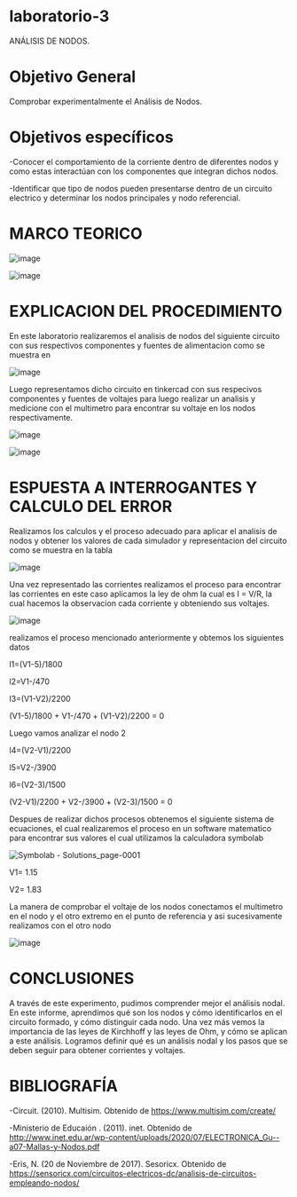# laboratorio-3
ANÁLISIS DE NODOS.

# Objetivo General

Comprobar experimentalmente el Análisis de Nodos.

# Objetivos específicos

-Conocer el comportamiento de la corriente dentro de diferentes nodos y como estas interactúan con los componentes que integran dichos nodos.

-Identificar que tipo de nodos pueden presentarse dentro de un circuito electrico y determinar los nodos principales y nodo referencial.

# MARCO TEORICO

![image](https://user-images.githubusercontent.com/116819463/206721592-aaa05c6c-63c3-4dd3-b282-e696ed8906ac.png)


![image](https://user-images.githubusercontent.com/116819463/206706292-97a7f74e-ac63-41bb-b9e8-d2ee44b0cd13.png)

# EXPLICACION DEL PROCEDIMIENTO

En este laboratorio realizaremos el analisis de nodos del siguiente circuito con sus respectivos componentes y fuentes de alimentacion como se muestra en

![image](https://user-images.githubusercontent.com/116819463/206710878-a6edf020-efe3-4db0-80fb-be82ffbb05bb.png)

Luego representamos dicho circuito en tinkercad con sus respecivos componentes y fuentes de voltajes para luego realizar un analisis y medicione con el multimetro para encontrar su voltaje en los nodos respectivamente.

![image](https://user-images.githubusercontent.com/116819463/206712299-08ef68a9-ad4d-4d06-a50a-86ad7e3956c1.png)

![image](https://user-images.githubusercontent.com/116819463/206719545-a56855d5-d95d-43e8-80b0-24281818198a.png)

# ESPUESTA A INTERROGANTES Y CALCULO DEL ERROR

Realizamos los calculos y el proceso adecuado para aplicar el analisis de nodos y obtener los valores de cada simulador y representacion del circuito como se muestra en la tabla

![image](https://user-images.githubusercontent.com/116819463/206720830-99978c99-7e61-4007-8c05-a8fb5839d960.png)

Una vez representado las corrientes realizamos el proceso para encontrar las corrientes en este caso aplicamos la ley de ohm la cual es I = V/R, la cual hacemos la observacion cada corriente y obteniendo sus voltajes.

![image](https://user-images.githubusercontent.com/116819463/206713775-cf7cbf4b-8fd9-4ebf-8153-47c3033ff558.png)

realizamos el proceso mencionado anteriormente y obtemos los siguientes datos

l1=(V1-5)/1800

l2=V1-/470

l3=(V1-V2)/2200

(V1-5)/1800 + V1-/470 + (V1-V2)/2200 = 0

Luego vamos analizar el nodo 2


l4=(V2-V1)/2200

l5=V2-/3900

l6=(V2-3)/1500

(V2-V1)/2200 + V2-/3900 + (V2-3)/1500 = 0

Despues de realizar dichos procesos obtenemos el siguiente sistema de ecuaciones, el cual realizaremos el proceso en un software matematico para encontrar sus valores el cual utilizamos la calculadora symbolab 

![Symbolab - Solutions_page-0001](https://user-images.githubusercontent.com/116819463/206717004-6aacbbdc-34fc-4759-9eac-118ddc8e341a.jpg)

V1= 1.15

V2= 1.83

La manera de comprobar el voltaje de los nodos conectamos el multimetro en el nodo y el otro extremo en el punto de referencia y asi sucesivamente realizamos con el otro nodo

![image](https://user-images.githubusercontent.com/116819463/206717693-4adaadbd-9156-428e-92b7-b2081b9ce994.png)

# CONCLUSIONES

A través de este experimento, pudimos comprender mejor el análisis nodal. En este informe, aprendimos qué son los nodos y cómo identificarlos en el circuito formado, y cómo distinguir cada nodo. Una vez más vemos la importancia de las leyes de Kirchhoff y las leyes de Ohm, y cómo se aplican a este análisis. Logramos definir qué es un análisis nodal y los pasos que se deben seguir para obtener corrientes y voltajes.

# BIBLIOGRAFÍA

-Circuit. (2010). Multisim. Obtenido de https://www.multisim.com/create/

-Ministerio de Educaión . (2011). inet. Obtenido de http://www.inet.edu.ar/wp-content/uploads/2020/07/ELECTRONICA_Gu--a07-Mallas-y-Nodos.pdf

-Eris, N. (20 de Noviembre de 2017). Sesoricx. Obtenido de https://sensoricx.com/circuitos-electricos-dc/analisis-de-circuitos-empleando-nodos/
